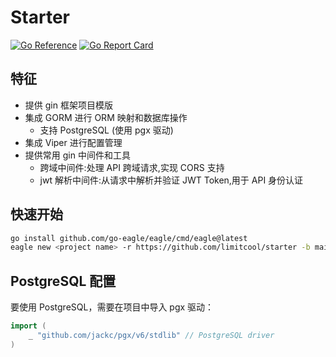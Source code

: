 # Starter

[![Go Reference](https://pkg.go.dev/badge/github.com/limitcool/starter.svg)](https://pkg.go.dev/github.com/limitcool/starter)
[![Go Report Card](https://goreportcard.com/badge/github.com/limitcool/starter)](https://goreportcard.com/report/github.com/limitcool/starter)

## 特征
- 提供 gin 框架项目模版
- 集成 GORM 进行 ORM 映射和数据库操作
  - 支持 PostgreSQL (使用 pgx 驱动)
- 集成 Viper 进行配置管理
- 提供常用 gin 中间件和工具
  - 跨域中间件:处理 API 跨域请求,实现 CORS 支持
  - jwt 解析中间件:从请求中解析并验证 JWT Token,用于 API 身份认证

## 快速开始

```bash
go install github.com/go-eagle/eagle/cmd/eagle@latest
eagle new <project name> -r https://github.com/limitcool/starter -b main
```

## PostgreSQL 配置

要使用 PostgreSQL，需要在项目中导入 pgx 驱动：

```go
import (
    _ "github.com/jackc/pgx/v6/stdlib" // PostgreSQL driver
)
```
